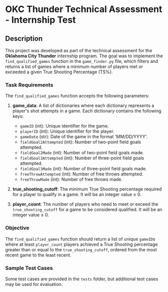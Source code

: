 # OKC Thunder Technical Assessment - Internship Test

## Description

This project was developed as part of the technical assessment for the **Oklahoma City Thunder** internship program. The goal was to implement the `find_qualified_games` function in the `game_finder.py` file, which filters and returns a list of games where a minimum number of players met or exceeded a given True Shooting Percentage (TS%).

### Task Requirements

The `find_qualified_games` function accepts the following parameters:

1. **game_data**: A list of dictionaries where each dictionary represents a player's shot attempts in a game. Each dictionary contains the following keys:
   - `gameID` (int): Unique identifier for the game.
   - `playerID` (int): Unique identifier for the player.
   - `gameDate` (str): Date of the game in the format 'MM/DD/YYYY'.
   - `fieldGoal2Attempted` (int): Number of two-point field goals attempted.
   - `fieldGoal2Made` (int): Number of two-point field goals made.
   - `fieldGoal3Attempted` (int): Number of three-point field goals attempted.
   - `fieldGoal3Made` (int): Number of three-point field goals made.
   - `freeThrowAttempted` (int): Number of free throws attempted.
   - `freeThrowMade` (int): Number of free throws made.

2. **true_shooting_cutoff**: The minimum True Shooting percentage required for a player to qualify in a game. It will be an integer value ≥ 0.

3. **player_count**: The number of players who need to meet or exceed the `true_shooting_cutoff` for a game to be considered qualified. It will be an integer value ≥ 0.

### Objective

The `find_qualified_games` function should return a list of unique `gameID`s where at least `player_count` players achieved a True Shooting percentage greater than or equal to the `true_shooting_cutoff`, ordered from the most recent game to the least recent.

### Sample Test Cases

Some test cases are provided in the `tests` folder, but additional test cases may be used for evaluation.
